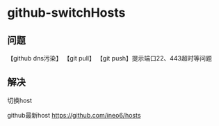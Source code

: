# github-switchHosts
## 问题
【github dns污染】 【git pull】 【git push】提示端口22、443超时等问题
## 解决
切换host

github最新host https://github.com/ineo6/hosts
